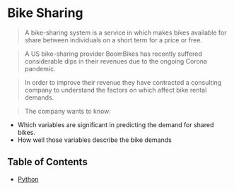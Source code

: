 # Bike Sharing
> A bike-sharing system is a service in which makes bikes available for share between individuals on a short term for a price or free.

> A US bike-sharing provider BoomBikes has recently suffered considerable dips in their revenues due to the ongoing Corona pandemic. 

> In order to improve their revenue they have contracted a consulting company to understand the factors on which affect bike rental demands. 

> The company wants to know:

- Which variables are significant in predicting the demand for shared bikes.
- How well those variables describe the bike demands


## Table of Contents
* [Python](#Python)

